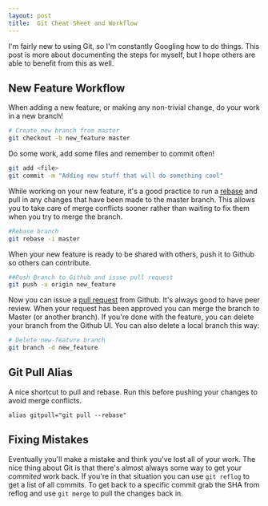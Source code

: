 ```yaml
---
layout: post
title:  Git Cheat Sheet and Workflow
---
```


I'm fairly new to using Git, so I'm constantly Googling how to do things.  This post is more about documenting the steps for myself, but I hope others are able to benefit from this as well.

## New Feature Workflow

When adding a new feature, or making any non-trivial change, do your work in a new branch!

``` bash
# Create new branch from master
git checkout -b new_feature master
```

Do some work, add some files and remember to commit often!

```bash
git add <file>
git commit -m "Adding new stuff that will do something cool"
```

While working on your new feature, it's a good practice to run a [rebase](https://help.github.com/articles/about-git-rebase/) and pull in any changes that have been made to the master branch.  This allows you to take care of merge conflicts sooner rather than waiting to fix them when you try to merge the branch.

```bash
#Rebase branch
git rebase -i master
```

When your new feature is ready to be shared with others, push it to Github so others can contribute.

```bash
##Push Branch to Github and issue pull request
git push -u origin new_feature
```

Now you can issue a [pull request](https://help.github.com/articles/using-pull-requests/) from Github.  It's always good to have peer review.  When your request has been approved you can merge the branch to Master (or another branch).  If you're done with the feature, you can delete your branch from the Github UI.  You can also delete a local branch this way:

```bash
# Delete new-feature branch
git branch -d new_feature
```

## Git Pull Alias

A nice shortcut to pull and rebase.  Run this before pushing your changes to avoid merge conflicts.

```
alias gitpull="git pull --rebase"
```

## Fixing Mistakes

Eventually you'll make a mistake and think you've lost all of your work.  The nice thing about Git is that there's almost always some way to get your *commited* work back.  If you're in that situation you can use `git reflog` to get a list of all commits.  To get back to a specific commit grab the SHA from reflog and use `git merge` to pull the changes back in.
